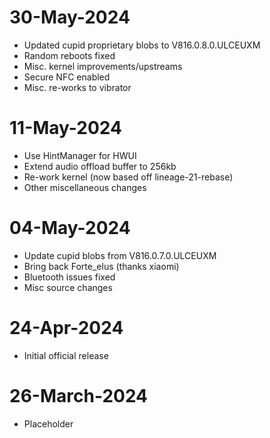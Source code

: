 # 30-May-2024
- Updated cupid proprietary blobs to V816.0.8.0.ULCEUXM
- Random reboots fixed
- Misc. kernel improvements/upstreams
- Secure NFC enabled
- Misc. re-works to vibrator

# 11-May-2024
- Use HintManager for HWUI
- Extend audio offload buffer to 256kb
- Re-work kernel (now based off lineage-21-rebase)
- Other miscellaneous changes

# 04-May-2024
- Update cupid blobs from V816.0.7.0.ULCEUXM
- Bring back Forte_elus (thanks xiaomi)
- Bluetooth issues fixed
- Misc source changes

# 24-Apr-2024
- Initial official release

# 26-March-2024
* Placeholder
